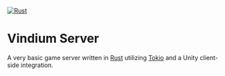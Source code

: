 [![Rust](https://github.com/Rikatemu/Vindium-Server/actions/workflows/rust.yml/badge.svg?branch=main&event=push)](https://github.com/Rikatemu/Vindium-Server/actions/workflows/rust.yml)
# Vindium Server
A very basic game server written in [Rust](https://www.rust-lang.org/) utilizing [Tokio](https://tokio.rs/) and a Unity client-side integration.
